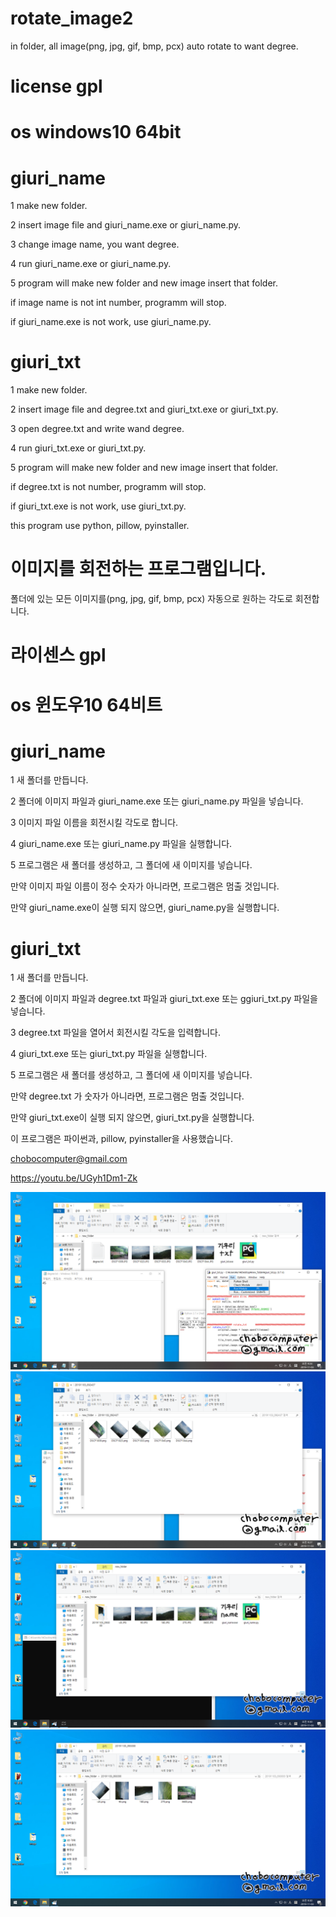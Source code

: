 # rotate_image2
in folder, all image(png, jpg, gif, bmp, pcx) auto rotate to want degree.

# license gpl

# os windows10 64bit


# giuri_name
1 make new folder.

2 insert image file and giuri_name.exe or giuri_name.py.

3 change image name, you want degree.

4 run giuri_name.exe or giuri_name.py.

5 program will make new folder and new image insert that folder.

if image name is not int number, programm will stop.

if giuri_name.exe is not work, use giuri_name.py.

# giuri_txt
1 make new folder.

2 insert image file and degree.txt and giuri_txt.exe or giuri_txt.py.

3 open degree.txt and write wand degree.

4 run giuri_txt.exe or giuri_txt.py.

5 program will make new folder and new image insert that folder.

if degree.txt is not number, programm will stop.

if giuri_txt.exe is not work, use giuri_txt.py.


this program use python, pillow, pyinstaller.



# 이미지를 회전하는 프로그램입니다.
폴더에 있는 모든 이미지를(png, jpg, gif, bmp, pcx) 자동으로 원하는 각도로 회전합니다.

# 라이센스 gpl

# os 윈도우10 64비트


# giuri_name
1 새 폴더를 만듭니다.

2 폴더에 이미지 파일과 giuri_name.exe 또는 giuri_name.py 파일을 넣습니다.

3 이미지 파일 이름을 회전시킬 각도로 합니다.

4 giuri_name.exe 또는 giuri_name.py 파일을 실행합니다.

5 프로그램은 새 폴더를 생성하고, 그 폴더에 새 이미지를 넣습니다.

만약 이미지 파일 이름이 정수 숫자가 아니라면, 프로그램은 멈출 것입니다.

만약 giuri_name.exe이 실행 되지 않으면, giuri_name.py을 실행합니다.

# giuri_txt
1 새 폴더를 만듭니다.

2 폴더에 이미지 파일과 degree.txt 파일과 giuri_txt.exe 또는 ggiuri_txt.py 파일을 넣습니다.

3 degree.txt 파일을 열어서 회전시킬 각도을 입력합니다.

4 giuri_txt.exe 또는 giuri_txt.py 파일을 실행합니다.

5 프로그램은 새 폴더를 생성하고, 그 폴더에 새 이미지를 넣습니다.

만약 degree.txt 가 숫자가 아니라면, 프로그램은 멈출 것입니다.

만약 giuri_txt.exe이 실행 되지 않으면, giuri_txt.py을 실행합니다.



이 프로그램은 파이썬과, pillow, pyinstaller을 사용했습니다.



chobocomputer@gmail.com

https://youtu.be/UGyh1Dm1-Zk

![](/image/5.png)
![](/image/6.png)
![](/image/7.png)
![](/image/8.png)
